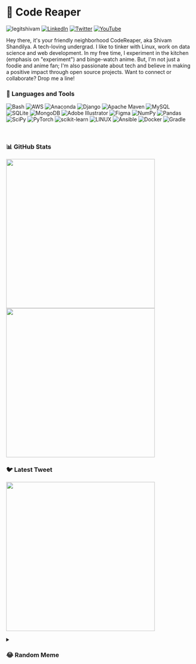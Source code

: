 # 👻 Code Reaper

<img src="https://komarev.com/ghpvc/?username=legitshivam&label=Profile%20views&color=0e75b6&style=flat" alt="legitshivam" /> [![LinkedIn](https://img.shields.io/badge/LinkedIn-%230077B5.svg?logo=linkedin&logoColor=white)](https://linkedin.com/in/legitShivam) [![Twitter](https://img.shields.io/badge/Twitter-%231DA1F2.svg?logo=Twitter&logoColor=white)](https://twitter.com/legitShivam) [![YouTube](https://img.shields.io/badge/YouTube-%23FF0000.svg?logo=YouTube&logoColor=white)](https://youtube.com/@legitShivam)

Hey there, it's your friendly neighborhood CodeReaper, aka Shivam Shandilya. A tech-loving undergrad. I like to tinker with Linux, work on data science and web development. In my free time, I experiment in the kitchen (emphasis on "experiment") and binge-watch anime. But, I'm not just a foodie and anime fan; I'm also passionate about tech and believe in making a positive impact through open source projects. Want to connect or collaborate? Drop me a line!

### 🧰 Languages and Tools

![Bash](https://img.shields.io/badge/bash-%23121011.svg?style=for-the-badge&logo=gnu-bash&logoColor=white)
![AWS](https://img.shields.io/badge/AWS-%23FF9900.svg?style=for-the-badge&logo=amazon-aws&logoColor=white)
![Anaconda](https://img.shields.io/badge/Anaconda-%2344A833.svg?style=for-the-badge&logo=anaconda&logoColor=white)
![Django](https://img.shields.io/badge/django-%23092E20.svg?style=for-the-badge&logo=django&logoColor=white)
![Apache Maven](https://img.shields.io/badge/Apache%20Maven-C71A36?style=for-the-badge&logo=Apache%20Maven&logoColor=white)
![MySQL](https://img.shields.io/badge/mysql-%2300f.svg?style=for-the-badge&logo=mysql&logoColor=white)
![SQLite](https://img.shields.io/badge/sqlite-%2307405e.svg?style=for-the-badge&logo=sqlite&logoColor=white)
![MongoDB](https://img.shields.io/badge/MongoDB-%234ea94b.svg?style=for-the-badge&logo=mongodb&logoColor=white)
![Adobe Illustrator](https://img.shields.io/badge/illustrator-%23FF9A00.svg?style=for-the-badge&logo=adobeillustrator&logoColor=white)
![Figma](https://img.shields.io/badge/figma-%23F24E1E.svg?style=for-the-badge&logo=figma&logoColor=white)
![NumPy](https://img.shields.io/badge/numpy-%23013243.svg?style=for-the-badge&logo=numpy&logoColor=white)
![Pandas](https://img.shields.io/badge/pandas-%23150458.svg?style=for-the-badge&logo=pandas&logoColor=white)
![SciPy](https://img.shields.io/badge/SciPy-%230C55A5.svg?style=for-the-badge&logo=scipy&logoColor=%white)
![PyTorch](https://img.shields.io/badge/PyTorch-%23EE4C2C.svg?style=for-the-badge&logo=PyTorch&logoColor=white)
![scikit-learn](https://img.shields.io/badge/scikit--learn-%23F7931E.svg?style=for-the-badge&logo=scikit-learn&logoColor=white)
![LINUX](https://img.shields.io/badge/Linux-FCC624?style=for-the-badge&logo=linux&logoColor=black)
![Ansible](https://img.shields.io/badge/ansible-%231A1918.svg?style=for-the-badge&logo=ansible&logoColor=white)
![Docker](https://img.shields.io/badge/docker-%230db7ed.svg?style=for-the-badge&logo=docker&logoColor=white)
![Gradle](https://img.shields.io/badge/Gradle-02303A.svg?style=for-the-badge&logo=Gradle&logoColor=white)

<br>

### 📊 GitHub Stats

<p float="center">
 <img  width="400" src="https://github-readme-stats.vercel.app/api?username=legitshivam&theme=onedark&hide_border=true&include_all_commits=false&count_private=true">
 <img width="400" src="https://github-readme-streak-stats.herokuapp.com/?user=legitshivam&theme=onedark&hide_border=true">
</p>

### 🐦 Latest Tweet

<p float="center">
  <img width="400" src="https://gtce.itsvg.in/api?username=legitShivam">
</p>
<details>
  <summary><h3>😂 Random Meme </h3></summary>
  <img src="https://rm.up.railway.app/" width="512px"/>
</details>
